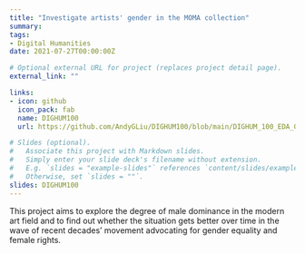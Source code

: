 ```yaml
---
title: "Investigate artists' gender in the MOMA collection"
summary:
tags:
- Digital Humanities
date: 2021-07-27T00:00:00Z

# Optional external URL for project (replaces project detail page).
external_link: ""

links:
- icon: github
  icon_pack: fab
  name: DIGHUM100
  url: https://github.com/AndyGLiu/DIGHUM100/blob/main/DIGHUM_100_EDA_Google_Colab_Final_Version_.ipynb

# Slides (optional).
#   Associate this project with Markdown slides.
#   Simply enter your slide deck's filename without extension.
#   E.g. `slides = "example-slides"` references `content/slides/example-slides.md`.
#   Otherwise, set `slides = ""`.
slides: DIGHUM100
---
```

This project aims to explore the degree of male dominance in the modern art field and to find out whether the situation gets better over time in the wave of recent decades’ movement advocating for gender equality and female rights.
